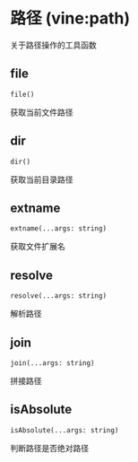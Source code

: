 # 路径 (vine:path)

关于路径操作的工具函数

## file

```vine
file()
```

获取当前文件路径

## dir

```vine
dir()
```

获取当前目录路径

## extname

```vine
extname(...args: string)
```

获取文件扩展名

## resolve

```vine
resolve(...args: string)
```

解析路径

## join

```vine
join(...args: string)
```

拼接路径

## isAbsolute

```vine
isAbsolute(...args: string)
```

判断路径是否绝对路径